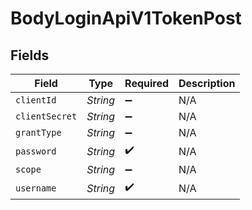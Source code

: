 # BodyLoginApiV1TokenPost


## Fields

| Field              | Type               | Required           | Description        |
| ------------------ | ------------------ | ------------------ | ------------------ |
| `clientId`         | *String*           | :heavy_minus_sign: | N/A                |
| `clientSecret`     | *String*           | :heavy_minus_sign: | N/A                |
| `grantType`        | *String*           | :heavy_minus_sign: | N/A                |
| `password`         | *String*           | :heavy_check_mark: | N/A                |
| `scope`            | *String*           | :heavy_minus_sign: | N/A                |
| `username`         | *String*           | :heavy_check_mark: | N/A                |